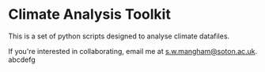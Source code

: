 # Climate Analysis Toolkit

This is a set of python scripts designed to analyse climate datafiles.

If you're interested in collaborating, email me at s.w.mangham@soton.ac.uk.
abcdefg
